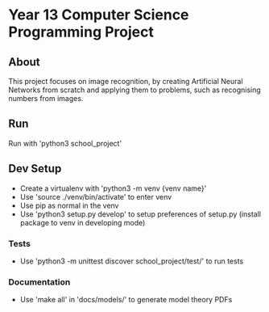 # Year 13 Computer Science Programming Project

## About
This project focuses on image recognition, by creating Artificial Neural Networks from scratch and applying them to problems, such as recognising numbers from images.

## Run
Run with 'python3 school_project'

## Dev Setup
- Create a virtualenv with 'python3 -m venv {venv name}'
- Use 'source ./venv/bin/activate' to enter venv
- Use pip as normal in the venv
- Use 'python3 setup.py develop' to setup preferences of setup.py (install package to venv in developing mode)
### Tests
- Use 'python3 -m unittest discover school_project/test/' to run tests
### Documentation
- Use 'make all' in 'docs/models/' to generate model theory PDFs